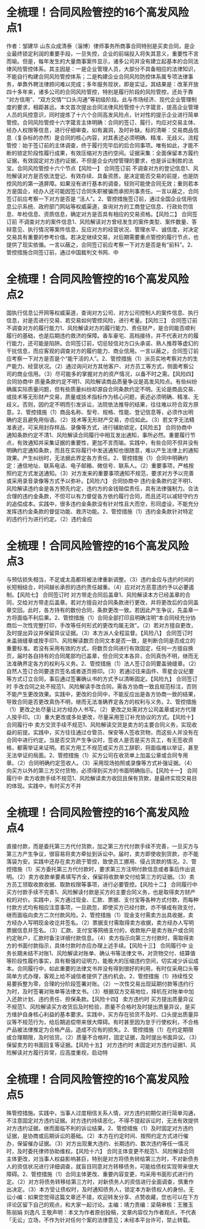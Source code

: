 # 全梳理！合同风险管控的16个高发风险点1

作者：邹建华 山东众成清泰（淄博）律师事务所商事合同特别是买卖合同，是企业最终锁定利润的重要手段，一旦失控，企业的前端投入将失其意义，重要性不言而喻。但是，每年发生的大量商事案件显示，诸多公司并没有建立起基本的合同法律风险管控体系。其主因是：一是企业管理人员，大部分不具备相应的法律知识，不能自行构建合同风险管控体系；二是构建企业合同风险防控体系属专项法律事务，单靠外聘法律顾问难以完成；多年服务现状，即是实证。其结果是：改革开放四十多年来，诸多公司的合同风险管控，特别是履行阶段的风险管控，还处于靠 “对方信用”、“双方交情”“口头沟通”等初级阶段。此与市场经济、现代企业管理制度的要求，相距甚远。本文首次提出合同法律风险管控十六字箴言，提高企业管理人员的风控意识，同时提炼了十六个合同高发风险点，针对性的提示企业进行简单管控。合同风险管控十六字箴言主体明确：合同的签订、履行，均应对交易主体、经办人权限等信息，进行仔细审查。如有漏洞，及时补缺。标的清晰：交易商品信息（复杂标的亦然）是合同的核心内容，对其表述必须明确、精准、无歧义。流程管控：始于签订前的主体调查，终于履行完毕后的后合同事项。唯有如此，才能不断的锁定阶段性履行成果，有效压缩对方违约空间。证据采集：全面保留本方履约证据，有效固定对方违约证据，不但是企业内控管理的要求，也是诉讼制胜的法宝。合同风险管控十六个节点【风险一】 合同签订前 不调查对方的登记信息1、风险解读对方是否依法登记、有效存续、具备资质，是决定能否交易的前提，也是防控风险的第一道屏障。如果没有进行基本的调查，轻则可能使合同无效；重则若本方是国企，经办人还可能因签订合同失职被骗而承担刑事责任。一言以蔽之，合同签订前应考察一下对方是否是 “活人”。2、管控措施签订前，通过全国企业信用信息公示系统、政府部门网站等权威渠道，查询对方的工商登记信息、行政处罚信息、年检信息、资质信息，确定对方是否具有相应的交易资格。【风险二】 合同签订前 不调查对方的案件信息1、风险解读对方曾经发生的案件类型、案件数量、答辩意见、执行情况等案件信息，反应对方的经营状况、管理水平、诚信度，对决定交易具有重要的参考价值。若决定继续交易，对后期需要重点管控的履行节点，也提供了现实依循。一言以蔽之，合同签订前应考察一下对方是否是有“前科”。2、管控措施合同签订前，通过中国裁判文书网、中

# 全梳理！合同风险管控的16个高发风险点2

国执行信息公开网等权威渠道，查询对方公司、对方公司控制人的案件信息、执行信息，对是否进行交易、若交易如何管控风险，进行考量。【风险三】  合同签订前 不调查对方的履行能力1、风险解读对方的履行能力、责任财产，是合同能否顺利履行的基础，也是后期违约救济的保障。香车豪宅、高档接待，并不代表对方的履行能力，还可能是陷阱。合同签订前，切忌轻信对方口头承诺、熟人推荐等虚幻的干扰信息，而应客观的调查对方的履约能力、商业信用。一言以蔽之，合同签订前应考察一下对方是否是个“能干活的人”。2、管控措施（1）派员实地考察对方的生产能力、经营状况。（2）通过询问对方其他客户、对方员工等方式，侧面考察公司的商业信用。（3）尽可能多的掌握对方的资产情况，以备不时之需。【风险四】 合同协商中 质量条款约定不明1、风险解读商品质量争议是高发风险点。有些纠纷确属实际质量问题，但有些质量纠纷却源自合同条款约定不明。无论是商品交易、或技术等无形财产交易，质量或技术指标作为核心问题，表述必须明确、精准、无歧义。否则，因约定不明而引发诉讼，法院依法推导的结果，往往难以符合双方原意。2、管控措施（1）商品名称、型号、规格、性能、登记信息等，必须作出明确约定且避免用俗语。（2）技术等无形财产交易，亦应如此。（3）若文字无法精准表述，可采用封存样品、录像等方式，进行辅助锁定。【风险五】 合同协商中 通知条款约定不清1、风险解读合同履行中相互发出通知，事所必然。重要履行节点，有效通知并采集证据的重要性，更加不言而喻。实践中，有些合同不但并没有明确约定通知条款，而且在实际履行中发送通知也很随意，难以产生法律上的通知效果。产生纠纷时，无法据此界定各方责任。2、管控措施（1）合同中明确约定：通信地址、联系电话、电子邮箱、微信号、联系人。（2）重要事项，严格按照约定方式发送通知。（3）对方发来的重要事项通知不规范，要求对方予以完善或采用录音录像等方式予以弥补。【风险六】 合同协商中 违约金条款约定不明1、风险解读违约金是各方预先约定，违约方的金钱赔偿责任，具有法律强制力。合法合理的违约金条款，不但可以有力督促各方依约履行合同，而且还可以减轻守约方的追偿成本。实践中，很多违约金条款没有针对性且大而空，形同虚设，不能充分发挥违约金条款的督促功能、救济功能。2、管控措施（1）违约金条款针对特定的违约行为进行约定。（2）违约金应

# 全梳理！合同风险管控的16个高发风险点3

与预估损失相当，不足或太高都将被法律重新调整。（3）违约金应与违约时间的长短相结合，时间越长承担的违约责任越重。（4）应对对方恶意违约予以必要遏制。【风险七】 合同签订时 对方带走合同后盖章1、风险解读本方已经盖章的合同，交给对方带走后盖章。若对方擅自对合同条款进行更改，并将更改后的合同盖章交回。此时，各方持有的数份合同，条款更改一致。若因此产生争议，先盖章一方将面临不利后果。2、管控措施（1）合同全部打印且明确注明“本合同经充分协商后一次性完整打印，手改等任何形式的更改均属无效”。（2）若对方擅自更改，及时提出异议并保留异议证据。（3）本方派人全程监督。【风险八】 合同签订时 未盖骑缝章或按手印1、风险解读数页合同文本是否一致，是判断合同是否成立的重要标准。若没有采用有效的方式，将数页合同进行有效固定，任何一方擅自换页，届时各自持有的合同尾部均已盖章，但合同文本各异，合同真伪不明，继而无法准确界定各方的权利与义务。2、管控措施（1）法人签订合同要盖骑缝章。（2）自然人签订合同要逐页签名或者逐页捺印。（3）若通过往来函件、零星会议纪要等方式订立合同，事后通过签署确认书的方式予以清晰固定。【风险九】 合同签订时 手改合同之处不规范1、风险解读手改合同，需各方协商一致且规范标注，否则不能产生更改效果。实践中，更改的合同中，不能反应出是各方协商一致的结果，导致合同是否更改真伪不明，继而无法准确界定各方的权利与义务。2、管控措施（1）更改之处尽量让对方经办人书写。（2）更改之处需对方公司盖章或对方代理人按手印。（3）重大更改或多处更改，尽量采用签订补充协议的方式。【风险十】 合同履行中 卖方交货手续不规范1、风险解读交货是卖方的主要合同义务，实现收益的前提。实践中，买方往往通过仓管员、保安等人签收货物，而这些人并没有在合同中进行约定。当是否交货产生争议时，签收人是否是买方员工，有无签收资格，都需举证来证明。若买方用工不规范或买方员工辞职，将面临难以举证，甚至无法举证的局面。2、管控措施（1）买方公司在收货单上加盖公章或合同专用章。（2）合同明确约定签收人。（3）采用现场拍照或录像等方式补强证据。（4）向买方以外的第三方交付货物，必须得到买方的书面明确指示。【风险十一】 合同履行中 卖方收款手续不规范1、风险解读卖方收回且保有货款，是最终实现交易目的体现。实践中，有时买方不并

# 全梳理！合同风险管控的16个高发风险点4

直接付款，而是委托第三方代付货款，加之第三方代付款手续不完善，一旦买方与第三方产生争议，很容易将卖方牵扯到诉讼中。届时，卖方即使收到货款，亦不能落袋为安。实践中还存在卖方疏于管控，致使员工挪用、侵占货款的情况。2、管控措施（1）买方委托第三方代付款时，要求第三方注明付款信息或者事后作出说明。（2）卖方收款单要素填写齐全，保留将收款单交付给第三方的证据。（3）卖方员工领取收款收据、取款权限等事项，进行必要管控。【风险十二】 合同履行中 买方付款手续不完善1、风险解读付款是买方的主要合同义务，也是取得卖方财产权的对价。实践中，买方通过现金、汇款、票据、支付宝等各种方式付款，而每种付款方式均有相应注意事项，一旦疏忽，即使买方已经付款，亦不够成有效支付，继而面临向卖方二次付款风险。2、管控措施（1）现金支付需卖方出具收据，卖方经办人写明现金收讫并签名。（2）票据支付需取得卖方收据，卖方经办人写明票据信息并签名。（3）汇款、支付宝等网络支付的，收款账户是卖方账户或合同约定账户，汇款时备注详细付款信息。（4）卖方指示向第三方付款时，需取得卖方的书面付款指示，具体付款时亦应办理上述手续。【风险十三】 合同履行中 业务长期未结不对账1、风险解读对账单、确认书等法律文书，对货物交付、结算值等阶段性履约事实，具有极强的证明力，能极大的压缩违约空间，切实减少诉讼成本。合同履行中，如此重要的法律文书并没有得到很好的利用，有时仅采用口头等简单方式办理，客观上给不诚信者提供了违约机会。2、管控措施（1）持续性交易要拆整为零，合理的分阶段签署对账。（2）一次性交易出现延期付款等违约行为时，及时签署对账单等法律文书。（3）根据双方交易地位，择机在对账单中加入还款计划、违约责任、担保条款。【风险十四】 卖方违约时 买方提出质量异议不规范1、风险解读买方收货后及时检验，质量不合格时及时提出质量异议，是买方维护自身核心利益的基本要求。实践中，买方存在验货不及时、口头提出质量异议等不规范行为，给后期追偿带来很大障碍。有时甚至因为怠于行使权利，不合格产品被法律推定为合格产品，造成不应有的损失。2、管控措施（1）在约定期限或合理期限，及时验货。（2）质量不合格时，固定证据，及时提出书面异议。（3）保留卖方的书面回复等证据。【风险十五】 对方违约时 未固定对方违约证据1、风险解读对方履行异常，应高度重视，启动特

# 全梳理！合同风险管控的16个高发风险点5

殊管控措施。实践中，当事人过度相信关系人情，对方违约初期仅进行简单沟通，不注意固定对方违约证据。对方违约持续恶化，不得不提起诉讼时，无法有效提供对方违约证据，继而面临不利的诉讼结果。2、管控措施（1）及时固定对方违约证据，是协商或后期诉讼的基础。（2）本方在约定时间、按照约定方式进行催办，保留催办证据。（3）对方出现重大违约、长期违约、数次违约等任一情况时，及时委托律师协助维权。【风险十六】 合同主体变更不规范1、风险解读合同主体更改，对当事人权益影响甚巨，特别是对方将债务转给第三方时，不对新债务人的资信状况进行详细调查，就盲目同意对方转移债务，可能给债权实现带来很大障碍。2、管控措施（1）合同主体更改、重要内容变更，均采用书面形式进行约定。（2）对方将债务转移给第三方时，对新债务人的资信进行全面调查，慎重作出决定。（3）本方受让债权时，及时通知债务人，锁定本方新债权人的身份。无讼小编：如果您觉得这篇文章还不错，欢迎转发分享、点赞收藏，您也可以在下方评论区留下自己的观点，和大家一起讨论。主编：靖力责编：梁萌审核：王雅玉 陈丽娟 刘逸凡 王敬声明：本文为作者原创投稿，文章内容仅为作者观点，不代表「无讼」立场，不作为针对任何个案的法律意见；未经本平台许可，禁止转载。

